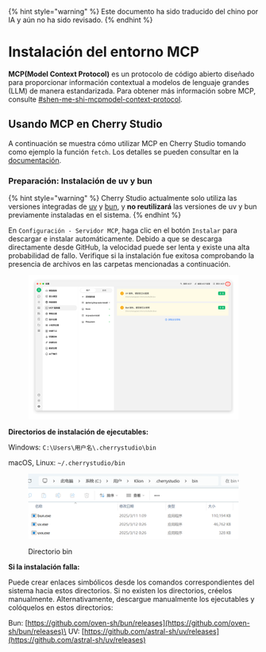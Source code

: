 
{% hint style="warning" %}
Este documento ha sido traducido del chino por IA y aún no ha sido revisado.
{% endhint %}

# Instalación del entorno MCP

**MCP(Model Context Protocol)** es un protocolo de código abierto diseñado para proporcionar información contextual a modelos de lenguaje grandes (LLM) de manera estandarizada. Para obtener más información sobre MCP, consulte [#shen-me-shi-mcpmodel-context-protocol](../../question-contact/knowledge.md#shen-me-shi-mcpmodel-context-protocol "mention").

## Usando MCP en Cherry Studio

A continuación se muestra cómo utilizar MCP en Cherry Studio tomando como ejemplo la función `fetch`. Los detalles se pueden consultar en la [documentación](https://github.com/modelcontextprotocol/servers/tree/main/src/fetch).

### **Preparación: Instalación de uv y bun**

{% hint style="warning" %}
Cherry Studio actualmente solo utiliza las versiones integradas de [uv](https://github.com/astral-sh/uv) y [bun](https://github.com/oven-sh/bun), y **no reutilizará** las versiones de uv y bun previamente instaladas en el sistema.
{% endhint %}

En `Configuración - Servidor MCP`, haga clic en el botón `Instalar` para descargar e instalar automáticamente. Debido a que se descarga directamente desde GitHub, la velocidad puede ser lenta y existe una alta probabilidad de fallo. Verifique si la instalación fue exitosa comprobando la presencia de archivos en las carpetas mencionadas a continuación.

<figure><img src="../../.gitbook/assets/image (2) (1).png" alt=""><figcaption></figcaption></figure>

**Directorios de instalación de ejecutables:**

Windows: `C:\Users\用户名\.cherrystudio\bin`

macOS, Linux: `~/.cherrystudio/bin`

<figure><img src="../../.gitbook/assets/MCP-cherrystudio_bin_文件夹.png" alt=""><figcaption><p>Directorio bin</p></figcaption></figure>

**Si la instalación falla:**

Puede crear enlaces simbólicos desde los comandos correspondientes del sistema hacia estos directorios. Si no existen los directorios, créelos manualmente. Alternativamente, descargue manualmente los ejecutables y colóquelos en estos directorios:

Bun: [https://github.com/oven-sh/bun/releases](https://github.com/oven-sh/bun/releases)\
UV: [https://github.com/astral-sh/uv/releases](https://github.com/astral-sh/uv/releases)